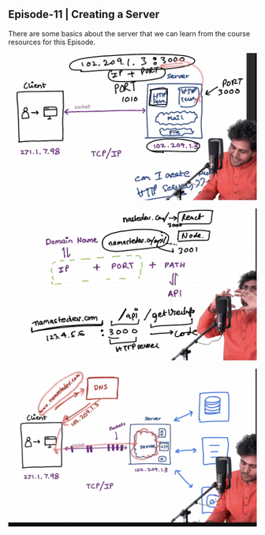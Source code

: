 ## Episode-11 | Creating a Server

There are some basics about the server that we can learn from the course resources for this Episode.

![alt text](image.png)

![alt text](image-1.png)

![alt text](image-2.png)